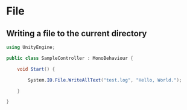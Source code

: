 # File

## Writing a file to the current directory

```csharp
using UnityEngine;

public class SampleController : MonoBehaviour {

    void Start() {

        System.IO.File.WriteAllText("test.log", "Hello, World.");

    }

}
```
